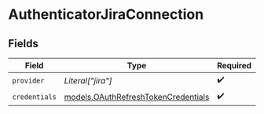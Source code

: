 # AuthenticatorJiraConnection


## Fields

| Field                                                                            | Type                                                                             | Required                                                                         | Description                                                                      |
| -------------------------------------------------------------------------------- | -------------------------------------------------------------------------------- | -------------------------------------------------------------------------------- | -------------------------------------------------------------------------------- |
| `provider`                                                                       | *Literal["jira"]*                                                                | :heavy_check_mark:                                                               | N/A                                                                              |
| `credentials`                                                                    | [models.OAuthRefreshTokenCredentials](../models/oauthrefreshtokencredentials.md) | :heavy_check_mark:                                                               | N/A                                                                              |